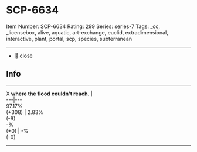 # SCP-6634
Item Number: SCP-6634
Rating: 299
Series: series-7
Tags: _cc, _licensebox, alive, aquatic, art-exchange, euclid, extradimensional, interactive, plant, portal, scp, species, subterranean

---

  * [](javascript:;)
[close](javascript:;)
## Info
* * *
[X](javascript:;)
**where the flood couldn't reach.**
|   
---|---  
97.17%  
(+308) | 2.83%  
(-9)  
-%  
(+0) | -%  
(-0)  
* * *